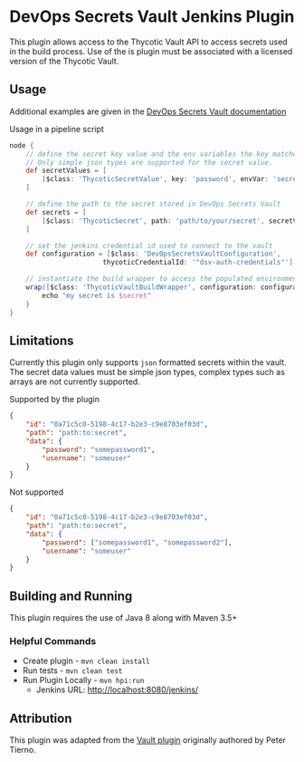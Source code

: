 # DevOps Secrets Vault Jenkins Plugin

This plugin allows access to the Thycotic Vault API to access secrets used in the build process.
Use of the is plugin must be associated with a licensed version of the Thycotic Vault.

## Usage

Additional examples are given in the  [DevOps Secrets Vault documentation](https://docs.thycotic.com/dsv-extension-jenkins)

Usage in a pipeline script

```Groovy
node {
    // define the secret key value and the env variables the key matches the attribute name in the secret json.
    // Only simple json types are supported for the secret value.
    def secretValues = [
        [$class: 'ThycoticSecretValue', key: 'password', envVar: 'secret']
    ]

    // define the path to the secret stored in DevOps Secrets Vault
    def secrets = [
        [$class: 'ThycoticSecret', path: 'path/to/your/secret', secretValues: secretValues]
    ]

    // set the jenkins credential id used to connect to the vault
    def configuration = [$class: 'DevOpsSecretsVaultConfiguration',
                       thycoticCredentialId: '"dsv-auth-credentials"']

    // instantiate the build wrapper to access the populated environment variables
    wrap([$class: 'ThycoticVaultBuildWrapper', configuration: configuration, thycoticVaultSecrets: secrets]) {
        echo "my secret is $secret"
    }
}
```

## Limitations

Currently this plugin only supports `json` formatted secrets within the vault. The secret data values must 
be simple json types, complex types such as arrays are not currently supported.

Supported by the plugin

```json
{
    "id": "0a71c5c0-5198-4c17-b2e3-c9e8703ef03d",
    "path": "path:to:secret",
    "data": {
        "password": "somepassword1",
        "username": "someuser"
    }
}
```

Not supported

```json
{
    "id": "0a71c5c0-5198-4c17-b2e3-c9e8703ef03d",
    "path": "path:to:secret",
    "data": {
        "password": ["somepassword1", "somepassword2"],
        "username": "someuser"
    }
}
```

## Building and Running

This plugin requires the use of Java 8 along with Maven 3.5+

### Helpful Commands

* Create plugin - `mvn clean install`
* Run tests - `mvn clean test`
* Run Plugin Locally - `mvn hpi:run`
  * Jenkins URL: <http://localhost:8080/jenkins/>

## Attribution

This plugin was adapted from the [Vault plugin](https://github.com/jenkinsci/hashicorp-vault-plugin) originally authored by Peter Tierno.
